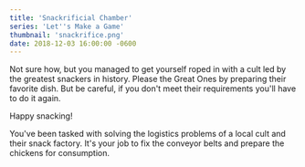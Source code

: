 ```yaml
---
title: 'Snackrificial Chamber'
series: 'Let''s Make a Game'
thumbnail: 'snackrifice.png'
date: 2018-12-03 16:00:00 -0600
---
```

Not sure how, but you managed to get yourself roped in with a cult led by the greatest snackers in history.  Please the Great Ones by preparing their favorite dish.  But be careful, if you don't meet their requirements you'll have to do it again.

Happy snacking!

<!-- more -->

You've been tasked with solving the logistics problems of a local cult and their snack factory.  It's your job to fix the conveyor belts and prepare the chickens for consumption.